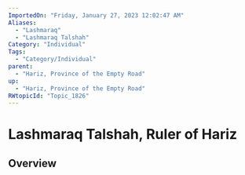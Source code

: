 ```yaml
---
ImportedOn: "Friday, January 27, 2023 12:02:47 AM"
Aliases:
  - "Lashmaraq"
  - "Lashmaraq Talshah"
Category: "Individual"
Tags:
  - "Category/Individual"
parent:
  - "Hariz, Province of the Empty Road"
up:
  - "Hariz, Province of the Empty Road"
RWtopicId: "Topic_1826"
---
```

# Lashmaraq Talshah, Ruler of Hariz
## Overview
